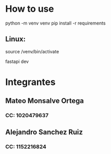 
# How to use
python -m venv venv
pip install -r requirements
## Linux:
source /venv/bin/activate

fastapi dev

# Integrantes
## Mateo Monsalve Ortega
### CC: 1020479637
## Alejandro Sanchez Ruiz
### CC: 1152216824